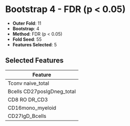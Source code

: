 # Bootstrap 4 - FDR (p < 0.05)

- **Outer Fold**: 11
- **Bootstrap**: 4
- **Method**: FDR (p < 0.05)
- **Fold Seed**: 55
- **Features Selected**: 5

## Selected Features

| Feature |
|---------|
| Tconv naive_total |
| Bcells CD27posIgDneg_total |
| CD8 RO DR_CD3 |
| CD16mono_myeloid |
| CD27IgD_Bcells |
